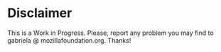 # Disclaimer

This is a Work in Progress. Please, report any problem you may find to gabriela @ mozillafoundation.org. Thanks!
